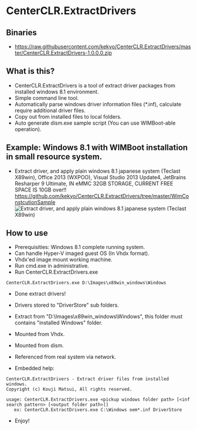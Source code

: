 # CenterCLR.ExtractDrivers
## Binaries
* https://raw.githubusercontent.com/kekyo/CenterCLR.ExtractDrivers/master/CenterCLR.ExtractDrivers-1.0.0.0.zip

## What is this?
* CenterCLR.ExtractDrivers is a tool of extract driver packages from installed windows 8.1 environment.
 * Simple command line tool.
 * Automatically parse windows driver information files (*.inf), calculate require additional driver files.
 * Copy out from installed files to local folders.
 * Auto generate dism.exe sample script (You can use WIMBoot-able operation).

## Example: Windows 8.1 with WIMBoot installation in small resource system.
 * Extract driver, and apply plain windows 8.1 japanese system (Teclast X89win), Office 2013 (WXPOO), Visual Studio 2013 Update4, JetBrains Resharper 9 Ultimate, IN eMMC 32GB STORAGE, CURRENT FREE SPACE IS 10GB over!!  https://github.com/kekyo/CenterCLR.ExtractDrivers/tree/master/WimConstcutionSample
![Extract driver, and apply plain windows 8.1 japanese system (Teclast X89win)](https://raw.githubusercontent.com/kekyo/CenterCLR.ExtractDrivers/master/WimConstcutionSample/x89win.png)

## How to use
* Prerequisities: Windows 8.1 complete running system.
 * Can handle Hyper-V imaged guest OS (In Vhdx format).
 * Vhdx'ed image mount working machine.
* Run cmd.exe in administrative.
* Run CenterCLR.ExtractDrivers.exe

```
CenterCLR.ExtractDrivers.exe D:\Images\x89win_windows\Windows
```

* Done extract drivers!
* Drivers stored to "DriverStore" sub folders.
* Extract from "D:\Images\x89win_windows\Windows", this folder must contains "installed Windows" folder.
 * Mounted from Vhdx.
 * Mounted from dism.
 * Referenced from real system via network.

* Embedded help:
```
CenterCLR.ExtractDrivers - Extract driver files from installed windows.
Copyright (c) Kouji Matsui, All rights reserved.

usage: CenterCLR.ExtractDrivers.exe <pickup windows folder path> [<inf search pattern> [<output folder path>]]
   ex: CenterCLR.ExtractDrivers.exe C:\Windows oem*.inf DriverStore
```

* Enjoy!
